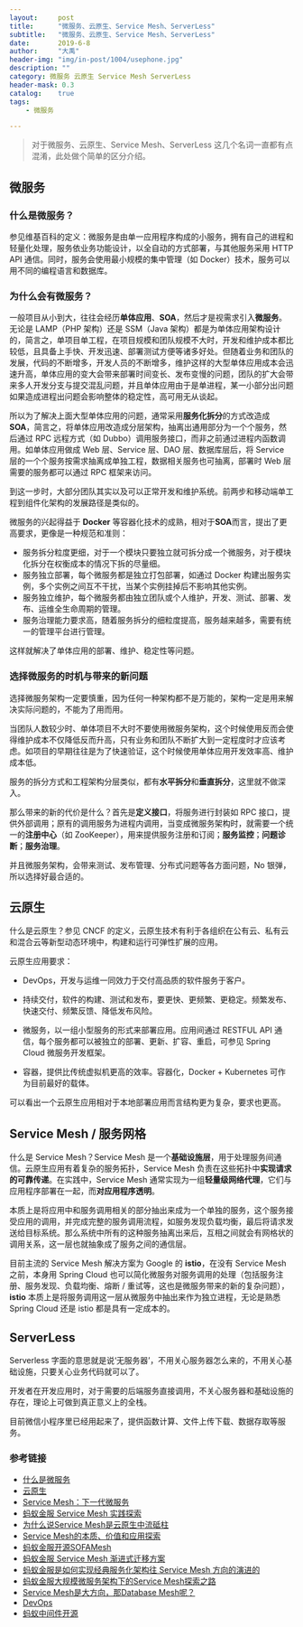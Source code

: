 ```yaml
---
layout:     post
title:      "微服务、云原生、Service Mesh、ServerLess"
subtitle:   "微服务、云原生、Service Mesh、ServerLess"
date:       2019-6-8
author:     "大禹"
header-img: "img/in-post/1004/usephone.jpg"
description: ""
category: 微服务 云原生 Service Mesh ServerLess
header-mask: 0.3
catalog:    true
tags:
    - 微服务

---
```


> 对于微服务、云原生、Service Mesh、ServerLess 这几个名词一直都有点混淆，此处做个简单的区分介绍。

## 微服务

### 什么是微服务？

参见维基百科的定义：微服务是由单一应用程序构成的小服务，拥有自己的进程和轻量化处理，服务依业务功能设计，以全自动的方式部署，与其他服务采用 HTTP API 通信。同时，服务会使用最小规模的集中管理（如 Docker）技术，服务可以用不同的编程语言和数据库。

### 为什么会有微服务？

一般项目从小到大，往往会经历**单体应用**、**SOA**，然后才是视需求引入**微服务**。无论是 LAMP（PHP 架构）还是 SSM（Java 架构）都是为单体应用架构设计的，简言之，单项目单工程，在项目规模和团队规模不大时，开发和维护成本都比较低，且具备上手快、开发迅速、部署测试方便等诸多好处。但随着业务和团队的发展，代码的不断增多，开发人员的不断增多，维护这样的大型单体应用成本会迅速升高，单体应用的变大会带来部署时间变长、发布变慢的问题，团队的扩大会带来多人开发分支与提交混乱问题，并且单体应用由于是单进程，某一小部分出问题如果造成进程出问题会影响整体的稳定性，高可用无从谈起。

所以为了解决上面大型单体应用的问题，通常采用**服务化拆分**的方式改造成**SOA**，简言之，将单体应用改造成分层架构，抽离出通用部分为一个个服务，然后通过 RPC 远程方式（如 Dubbo）调用服务接口，而非之前通过进程内函数调用。如单体应用做成 Web 层、Service 层、DAO 层、数据库层后，将 Service 层的一个个服务按需求抽离成单独工程，数据相关服务也可抽离，部署时 Web 层需要的服务都可以通过 RPC 框架来访问。

到这一步时，大部分团队其实以及可以正常开发和维护系统。前两步和移动端单工程到组件化架构的发展路径是类似的。

微服务的兴起得益于 **Docker** 等容器化技术的成熟，相对于**SOA**而言，提出了更高要求，更像是一种规范和准则：

* 服务拆分粒度更细，对于一个模块只要独立就可拆分成一个微服务，对于模块化拆分在权衡成本的情况下拆的尽量细。
* 服务独立部署，每个微服务都是独立打包部署，如通过 Docker 构建出服务实例，多个实例之间互不干扰，当某个实例挂掉后不影响其他实例。
* 服务独立维护，每个微服务都由独立团队或个人维护，开发、测试、部署、发布、运维全生命周期的管理。
* 服务治理能力要求高，随着服务拆分的细粒度提高，服务越来越多，需要有统一的管理平台进行管理。

这样就解决了单体应用的部署、维护、稳定性等问题。

### 选择微服务的时机与带来的新问题

选择微服务架构一定要慎重，因为任何一种架构都不是万能的，架构一定是用来解决实际问题的，不能为了用而用。

当团队人数较少时、单体项目不大时不要使用微服务架构，这个时候使用反而会使得维护成本不仅降低反而升高，只有业务和团队不断扩大到一定程度时才应该考虑。如项目的早期往往是为了快速验证，这个时候使用单体应用开发效率高、维护成本低。

服务的拆分方式和工程架构分层类似，都有**水平拆分**和**垂直拆分**，这里就不做深入。

那么带来的新的代价是什么？首先是**定义接口**，将服务进行封装如 RPC 接口，提供外部调用；原有的调用服务为进程内调用，当变成微服务架构时，就需要一个统一的**注册中心**（如 ZooKeeper），用来提供服务注册和订阅；**服务监控**；**问题诊断**；**服务治理**。

并且微服务架构，会带来测试、发布管理、分布式问题等各方面问题，No 银弹，所以选择好最合适的。

## 云原生

什么是云原生？参见 CNCF 的定义，云原生技术有利于各组织在公有云、私有云和混合云等新型动态环境中，构建和运行可弹性扩展的应用。

云原生应用要求：

* DevOps，开发与运维一同效力于交付高品质的软件服务于客户。

* 持续交付，软件的构建、测试和发布，要更快、更频繁、更稳定。频繁发布、快速交付、频繁反馈、降低发布风险。

* 微服务，以一组小型服务的形式来部署应用。应用间通过 RESTFUL API 通信，每个服务都可以被独立的部署、更新、扩容、重启，可参见 Spring Cloud 微服务开发框架。

* 容器，提供比传统虚拟机更高的效率。容器化，Docker + Kubernetes 可作为目前最好的载体。

可以看出一个云原生应用相对于本地部署应用而言结构更为复杂，要求也更高。

## Service Mesh / 服务网格

什么是 Service Mesh？Service Mesh 是一个**基础设施层**，用于处理服务间通信。云原生应用有着复杂的服务拓扑，Service Mesh 负责在这些拓扑中**实现请求的可靠传递**。在实践中，Service Mesh 通常实现为一组**轻量级网络代理**，它们与应用程序部署在一起，而**对应用程序透明**。

本质上是将应用中和服务调用相关的部分抽出来成为一个单独的服务，这个服务接受应用的调用，并完成完整的服务调用流程，如服务发现负载均衡，最后将请求发送给目标系统。那么系统中所有的这种服务抽离出来后，互相之间就会有网格状的调用关系，这一层也就抽象成了服务之间的通信层。

目前主流的 Service Mesh 解决方案为 Google 的 **istio**，在没有 Service Mesh 之前，本身用 Spring Cloud 也可以简化微服务对服务调用的处理（包括服务注册、服务发现、负载均衡、熔断 / 重试等，这也是微服务带来的新的复杂问题），**istio** 本质上是将服务调用这一层从微服务中抽出来作为独立进程，无论是熟悉 Spring Cloud 还是 istio 都是具有一定成本的。

## ServerLess

Serverless 字面的意思就是说‘无服务器’，不用关心服务器怎么来的，不用关心基础设施，只要关心业务代码就可以了。

开发者在开发应用时，对于需要的后端服务直接调用，不关心服务器和基础设施的存在，理论上可做到真正意义上的全栈。

目前微信小程序里已经用起来了，提供函数计算、文件上传下载、数据存取等服务。

### 参考链接

* [什么是微服务](https://time.geekbang.org/column/article/13882)
* [云原生](http://m.sohu.com/a/212826247_100078738)
* [Service Mesh：下一代微服务](https://mp.weixin.qq.com/s?__biz=MjM5MDE0Mjc4MA==&mid=2650998746&idx=1&sn=5ef8234abc6855482db64b581e4e9a9a&chksm=bdbeff898ac9769f416cf3dff38fef3fc85adb007146b7cb4762bb4454aa4f199a4760586444&scene=27#wechat_redirect)
* [蚂蚁金服 Service Mesh 实践探索](https://mp.weixin.qq.com/s/543MsQkrtTdIfnfGd7LciA)
* [为什么说Service Mesh是云原生中流砥柱](https://time.geekbang.org/column/article/99169)
* [Service Mesh的本质、价值和应用探索](https://mp.weixin.qq.com/s/Q6kEgxdpcGdEEmQ44cFpQQ)
* [蚂蚁金服开源SOFAMesh](http://www.servicemesher.com/blog/introducing-sofamesh-a-solution-for-large-scale-service-mesh-by-ant-financial/)
* [蚂蚁金服 Service Mesh 渐进式迁移方案](https://www.cnblogs.com/Ant-Techfin/p/10087146.html)
* [蚂蚁金服是如何实现经典服务化架构往 Service Mesh 方向的演进的](https://www.sohu.com/a/235575064_99940985)
* [蚂蚁金服大规模微服务架构下的Service Mesh探索之路](https://yq.aliyun.com/articles/605235>)
* [Service Mesh是大方向，那Database Mesh呢？](<https://mp.weixin.qq.com/s?__biz=MzI4MTY5NTk4Ng==&mid=2247489125&idx=1&sn=c779ef1ee37747da599f880c94b840a9&chksm=eba415f8dcd39ceea1aee33ba2eeb03a7898b592c77e201a44f5ed7e73358c339156e5e146df&scene=27#wechat_redirect>)
* [DevOps](https://blog.csdn.net/zl1zl2zl3/article/details/84440685)
* [蚂蚁中间件开源](<https://segmentfault.com/a/1190000019038508>)

